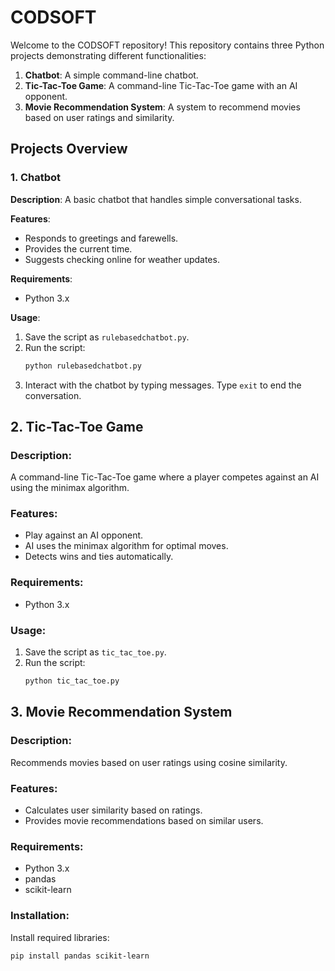 # CODSOFT

Welcome to the CODSOFT repository! This repository contains three Python projects demonstrating different functionalities:

1. **Chatbot**: A simple command-line chatbot.
2. **Tic-Tac-Toe Game**: A command-line Tic-Tac-Toe game with an AI opponent.
3. **Movie Recommendation System**: A system to recommend movies based on user ratings and similarity.

## Projects Overview

### 1. Chatbot

**Description**: A basic chatbot that handles simple conversational tasks.

**Features**:
- Responds to greetings and farewells.
- Provides the current time.
- Suggests checking online for weather updates.

**Requirements**:
- Python 3.x

**Usage**:
1. Save the script as `rulebasedchatbot.py`.
2. Run the script:
   ```bash
   python rulebasedchatbot.py
3. Interact with the chatbot by typing messages. Type `exit` to end the conversation.

## 2. Tic-Tac-Toe Game

### Description:
A command-line Tic-Tac-Toe game where a player competes against an AI using the minimax algorithm.

### Features:
- Play against an AI opponent.
- AI uses the minimax algorithm for optimal moves.
- Detects wins and ties automatically.

### Requirements:
- Python 3.x

### Usage:
1. Save the script as `tic_tac_toe.py`.
2. Run the script:
   ```bash
   python tic_tac_toe.py

## 3. Movie Recommendation System

### Description:
Recommends movies based on user ratings using cosine similarity.

### Features:
- Calculates user similarity based on ratings.
- Provides movie recommendations based on similar users.

### Requirements:
- Python 3.x
- pandas
- scikit-learn

### Installation:
Install required libraries:
```bash
pip install pandas scikit-learn
